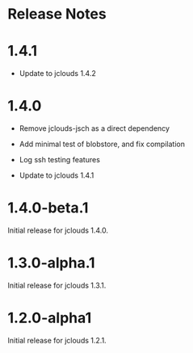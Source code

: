 # Release Notes

# 1.4.1

- Update to jclouds 1.4.2

# 1.4.0

- Remove jclouds-jsch as a direct dependency

- Add minimal test of blobstore, and fix compilation

- Log ssh testing features

- Update to jclouds 1.4.1

# 1.4.0-beta.1

Initial release for jclouds 1.4.0.

# 1.3.0-alpha.1

Initial release for jclouds 1.3.1.

# 1.2.0-alpha1

Initial release for jclouds 1.2.1.
